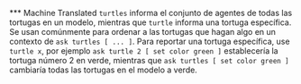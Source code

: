 ﻿*** Machine Translated
`turtles` informa el conjunto de agentes de todas las tortugas en un modelo, mientras que `turtle` informa una tortuga específica. Se usan comúnmente para ordenar a las tortugas que hagan algo en un contexto de `ask turtles [ ... ]`. Para reportar una tortuga específica, use `turtle x`, por ejemplo `ask turtle 2 [ set color green ]` establecería la tortuga número 2 en verde, mientras que `ask turtles [ set color green ]` cambiaría todas las tortugas en el modelo a verde.